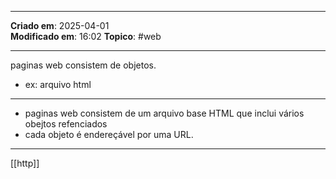 ***
**Criado em**: 2025-04-01  
**Modificado em**: 16:02
**Topico**: #web 
***
paginas web consistem de objetos.
- ex: arquivo html
***
- paginas web consistem de um arquivo base HTML que inclui vários obejtos refenciados
- cada objeto é endereçável por uma URL.
***
[[http]]
